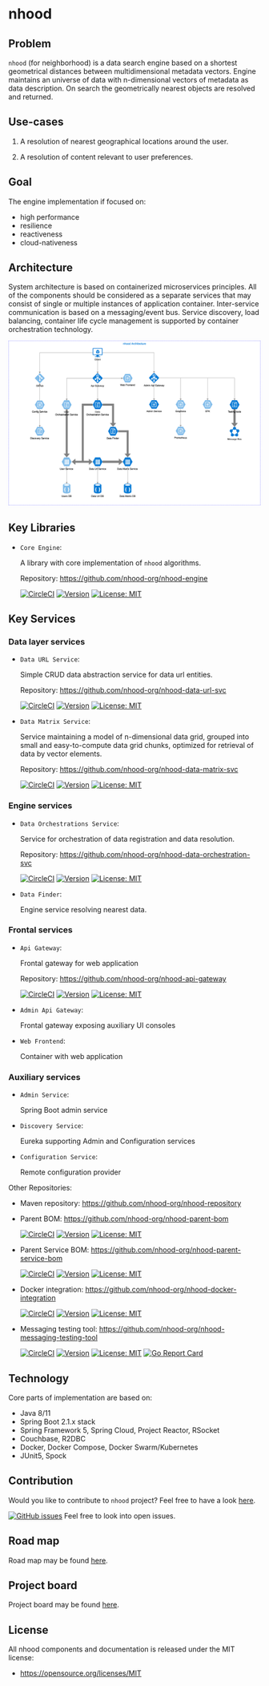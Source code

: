 # nhood

## Problem

`nhood` (for neighborhood) is a data search engine based on a shortest geometrical distances between multidimensional metadata vectors. Engine maintains an universe of data with n-dimensional vectors of metadata as data description. On search the geometrically nearest objects are resolved and returned. 

## Use-cases

1. A resolution of nearest geographical locations around the user.

1. A resolution of content relevant to user preferences.

## Goal

The engine implementation if focused on:

- high performance
- resilience
- reactiveness
- cloud-nativeness

## Architecture

System architecture is based on containerized microservices principles. All of the components should be considered as a separate services that may consist of single or multiple instances of application container. Inter-service communication is based on a messaging/event bus. Service discovery, load balancing, container life cycle management is supported by container orchestration technology. 

![alt architecture](./images/nhood-architecture.png)

## Key Libraries

- `Core Engine`: 

    A library with core implementation of `nhood` algorithms.
    
   Repository: https://github.com/nhood-org/nhood-engine
   
   [![CircleCI](https://circleci.com/gh/nhood-org/nhood-engine.svg?style=shield)](https://circleci.com/gh/nhood-org/nhood-engine) [![Version](https://img.shields.io/badge/version-0.0.1-blue.svg?maxAge=2592000)](https://github.com/nhood-org/nhood-engine/releases/tag/v0.0.1) [![License: MIT](https://img.shields.io/badge/License-MIT-yellow.svg)](https://opensource.org/licenses/MIT)

## Key Services

### Data layer services

- `Data URL Service`: 

    Simple CRUD data abstraction service for data url entities.
    
   Repository: https://github.com/nhood-org/nhood-data-url-svc 

    [![CircleCI](https://circleci.com/gh/nhood-org/nhood-data-url-svc.svg?style=shield)](https://circleci.com/gh/nhood-org/nhood-data-url-svc) [![Version](https://img.shields.io/badge/version-0.0.2-blue.svg?maxAge=2592000)](https://github.com/nhood-org/nhood-data-url-svc/releases/tag/v0.0.2) [![License: MIT](https://img.shields.io/badge/License-MIT-yellow.svg)](https://opensource.org/licenses/MIT)

- `Data Matrix Service`: 

    Service maintaining a model of n-dimensional data grid, grouped into small and easy-to-compute data grid chunks, optimized for retrieval of data by vector elements.
    
   Repository: https://github.com/nhood-org/nhood-data-matrix-svc
   
    [![CircleCI](https://circleci.com/gh/nhood-org/nhood-data-matrix-svc.svg?style=shield)](https://circleci.com/gh/nhood-org/nhood-data-matrix-svc) [![Version](https://img.shields.io/badge/version-0.0.1-blue.svg?maxAge=2592000)](https://github.com/nhood-org/nhood-data-matrix-svc/releases/tag/v0.0.1) [![License: MIT](https://img.shields.io/badge/License-MIT-yellow.svg)](https://opensource.org/licenses/MIT)

### Engine services

- `Data Orchestrations Service`: 

    Service for orchestration of data registration and data resolution.
    
   Repository: https://github.com/nhood-org/nhood-data-orchestration-svc 
   
   [![CircleCI](https://circleci.com/gh/nhood-org/nhood-data-orchestration-svc.svg?style=shield)](https://circleci.com/gh/nhood-org/nhood-data-orchestration-svc) [![Version](https://img.shields.io/badge/version-0.0.2-blue.svg?maxAge=2592000)](https://github.com/nhood-org/nhood-data-orchestration-svc/releases/tag/v0.0.2) [![License: MIT](https://img.shields.io/badge/License-MIT-yellow.svg)](https://opensource.org/licenses/MIT)

- `Data Finder`: 

    Engine service resolving nearest data.

### Frontal services

- `Api Gateway`: 

    Frontal gateway for web application

    Repository: https://github.com/nhood-org/nhood-api-gateway

   [![CircleCI](https://circleci.com/gh/nhood-org/nhood-api-gateway.svg?style=shield)](https://circleci.com/gh/nhood-org/nhood-api-gateway) [![Version](https://img.shields.io/badge/version-0.0.2-blue.svg?maxAge=2592000)](https://github.com/nhood-org/nhood-api-gateway/releases/tag/v0.0.2) [![License: MIT](https://img.shields.io/badge/License-MIT-yellow.svg)](https://opensource.org/licenses/MIT)

- `Admin Api Gateway`: 

    Frontal gateway exposing auxiliary UI consoles

- `Web Frontend`: 

    Container with web application

### Auxiliary services

- `Admin Service`:

    Spring Boot admin service

- `Discovery Service`:

    Eureka supporting Admin and Configuration services

- `Configuration Service`:

    Remote configuration provider

Other Repositories: 

- Maven repository: https://github.com/nhood-org/nhood-repository

- Parent BOM: https://github.com/nhood-org/nhood-parent-bom

    [![CircleCI](https://circleci.com/gh/nhood-org/nhood-parent-bom.svg?style=shield)](https://circleci.com/gh/nhood-org/nhood-parent-bom) [![Version](https://img.shields.io/badge/version-0.1.0-blue.svg?maxAge=2592000)](https://github.com/nhood-org/nhood-parent-bom/releases/tag/v0.1.0) [![License: MIT](https://img.shields.io/badge/License-MIT-yellow.svg)](https://opensource.org/licenses/MIT)
    
- Parent Service BOM: https://github.com/nhood-org/nhood-parent-service-bom

    [![CircleCI](https://circleci.com/gh/nhood-org/nhood-parent-service-bom.svg?style=shield)](https://circleci.com/gh/nhood-org/nhood-parent-service-bom) [![Version](https://img.shields.io/badge/version-0.1.1-blue.svg?maxAge=2592000)](https://github.com/nhood-org/nhood-parent-service-bom/releases/tag/v0.1.1) [![License: MIT](https://img.shields.io/badge/License-MIT-yellow.svg)](https://opensource.org/licenses/MIT)

- Docker integration: https://github.com/nhood-org/nhood-docker-integration

    [![CircleCI](https://circleci.com/gh/nhood-org/nhood-docker-integration.svg?style=shield)](https://circleci.com/gh/nhood-org/nhood-docker-integration) [![Version](https://img.shields.io/badge/version-0.0.2-blue.svg?maxAge=2592000)](https://github.com/nhood-org/nhood-docker-integration/releases/tag/v0.0.2) [![License: MIT](https://img.shields.io/badge/License-MIT-yellow.svg)](https://opensource.org/licenses/MIT) 
    
- Messaging testing tool: https://github.com/nhood-org/nhood-messaging-testing-tool
     
   [![CircleCI](https://circleci.com/gh/nhood-org/nhood-messaging-testing-tool.svg?style=shield)](https://circleci.com/gh/nhood-org/nhood-messaging-testing-tool) [![Version](https://img.shields.io/badge/version-0.0.1-blue.svg?maxAge=2592000)](https://github.com/nhood-org/nhood-messaging-testing-tool/releases/tag/v0.0.1) [![License: MIT](https://img.shields.io/badge/License-MIT-yellow.svg)](https://opensource.org/licenses/MIT) [![Go Report Card](https://goreportcard.com/badge/github.com/nhood-org/nhood-messaging-testing-tool)](https://goreportcard.com/report/github.com/nhood-org/nhood-messaging-testing-tool)

## Technology

Core parts of implementation are based on:

- Java 8/11
- Spring Boot 2.1.x stack
- Spring Framework 5, Spring Cloud, Project Reactor, RSocket
- Couchbase, R2DBC
- Docker, Docker Compose, Docker Swarm/Kubernetes
- JUnit5, Spock

## Contribution

Would you like to contribute to `nhood` project? Feel free to have a look [here](./CONTRIBUTING.md).

[![GitHub issues](https://img.shields.io/github/issues/nhood-org/nhood-docs.svg)](https://github.com/nhood-org/nhood-docs/issues/)
Feel free to look into open issues.

## Road map

Road map may be found [here](./ROADMAP.md).

## Project board

Project board may be found [here](https://github.com/orgs/nhood-org/projects/1?fullscreen=true).

## License

All nhood components and documentation is released under the MIT license:
- https://opensource.org/licenses/MIT

